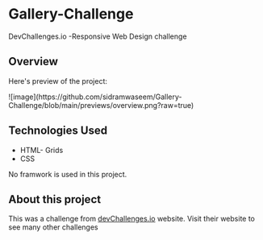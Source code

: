 # Gallery-Challenge
DevChallenges.io -Responsive Web Design challenge


<h2>Overview</h2>
<p>Here's preview of the project:</p>
![image](https://github.com/sidramwaseem/Gallery-Challenge/blob/main/previews/overview.png?raw=true)

<h2>Technologies Used</h2>
<ul>
<li>HTML- Grids</li>
<li>CSS</li>
</ul>
<p>No framwork is used in this project.</p>

<h2>About this project</h2>
<p>This was a challenge from <a href="https://devchallenges.io/">devChallenges.io</a> website. Visit their website to see many other challenges</p>
